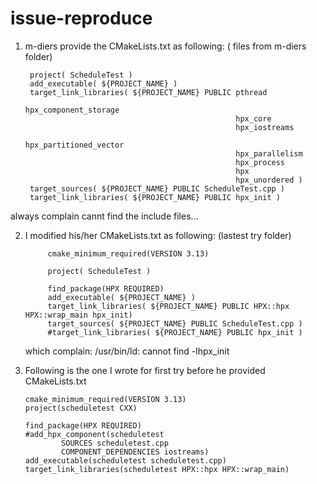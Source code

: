 # issue-reproduce

1. m-diers provide the CMakeLists.txt as following: ( files from m-diers folder)

        project( ScheduleTest )
        add_executable( ${PROJECT_NAME} )
        target_link_libraries( ${PROJECT_NAME} PUBLIC pthread
                                                      hpx_component_storage
                                                      hpx_core
                                                      hpx_iostreams
                                                      hpx_partitioned_vector
                                                      hpx_parallelism
                                                      hpx_process
                                                      hpx
                                                      hpx_unordered )
        target_sources( ${PROJECT_NAME} PUBLIC ScheduleTest.cpp )
        target_link_libraries( ${PROJECT_NAME} PUBLIC hpx_init )
      
  always complain cannt find the include files...
  
  2. I modified his/her CMakeLists.txt as following:  (lastest try folder)
  
              cmake_minimum_required(VERSION 3.13)

              project( ScheduleTest )

              find_package(HPX REQUIRED)
              add_executable( ${PROJECT_NAME} )
              target_link_libraries( ${PROJECT_NAME} PUBLIC HPX::hpx HPX::wrap_main hpx_init)
              target_sources( ${PROJECT_NAME} PUBLIC ScheduleTest.cpp )
              #target_link_libraries( ${PROJECT_NAME} PUBLIC hpx_init )
              
     which complain:   /usr/bin/ld: cannot find -lhpx_init
     
 3. Following is the one I wrote for first try before he provided CMakeLists.txt
 
        cmake_minimum_required(VERSION 3.13)
        project(scheduletest CXX)

        find_package(HPX REQUIRED)
        #add_hpx_component(scheduletest
                SOURCES scheduletest.cpp
                COMPONENT_DEPENDENCIES iostreams)
        add_executable(scheduletest scheduletest.cpp)
        target_link_libraries(scheduletest HPX::hpx HPX::wrap_main)
       
